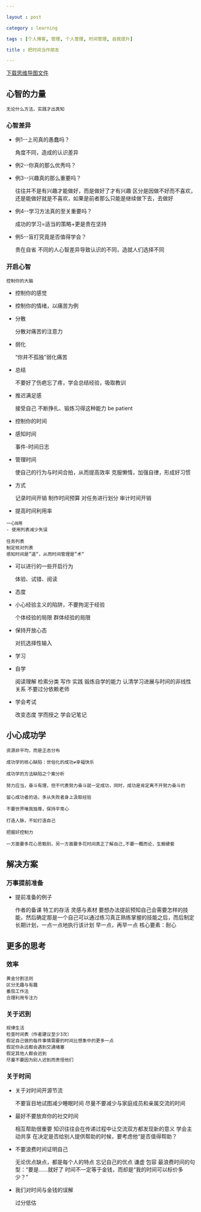 ```yaml
---

layout : post

category : learning

tags : [个人博客, 管理, 个人管理, 时间管理, 自我提升]

title : 把时间当作朋友

---
```


[下载思维导图文件](https://www.mindmeister.com/external/drive/do_open?file_id=0B6K98da0px63NnIxLXo0UTJRVkE)

## 心智的力量

	无论什么方法，实践才出真知


### 心智差异

- 例1--上司真的愚蠢吗？

	角度不同，造成的认识差异
	
- 例2--你真的那么优秀吗？

- 例3--兴趣真的那么重要吗？

	往往并不是有兴趣才能做好，而是做好了才有兴趣
	区分是因做不好而不喜欢，还是能做好就是不喜欢，如果是前者那么只能是继续做下去，去做好
	
- 例4--学习方法真的至关重要吗？

	成功的学习=适当的策略+更是贵在坚持
	
- 例5--盲打究竟是否值得学会？

	贵在自省
	不同的人心智差异导致认识的不同，造就人们选择不同

### 开启心智

	控制你的大脑
	
- 控制你的感觉

 - 控制你的情绪，以痛苦为例
 
  - 分散
  
	分散对痛苦的注意力
	
  - 弱化
  
	“你并不孤独”弱化痛苦
	
  - 总结
  
	不要好了伤疤忘了疼，学会总结经验，吸取教训
	
 - 推迟满足感
 
	接受自己
	不断挣扎、锻炼习得这种能力
	be patient
	
- 控制你的时间

 - 感知时间
 
	事件-时间日志
	
 - 管理时间
 
	使自己的行为与时间合拍，从而提高效率
	克服懒惰，加强自律，形成好习惯
	
  - 方式
  
	记录时间开销
	制作时间预算
	对任务进行划分
	审计时间开销
	
   - 提高时间利用率
   
	一心N用
    - 使用列表减少失误
	
	任务列表
	制定核对列表
	感知时间是”道“，从而时间管理是”术“
	
- 可以进行的一些开启行为

	体验、试错、阅读
	
 - 态度
 
  - 小心经验主义的陷阱，不要拘泥于经验
  
	个体经验的局限
	群体经验的局限
	
  - 保持开放心态
  
	对抗选择性输入
	
 - 学习
 
  - 自学
  
	阅读理解
	检索分类
	写作
	实践
	锻炼自学的能力
	认清学习进展与时间的非线性关系
	不要过分依赖老师
	
  - 学会考试
  
	改变态度
	学而授之
	学会记笔记

## 小心成功学

	资源非平均，而是正态分布

	成功学的核心缺陷：世俗化的成功≠幸福快乐

	成功学的方法缺陷之个案分析

	努力应当，奋斗有理，但不代表努力奋斗就一定成功，同时，成功是肯定离不开努力奋斗的

	留心成功者的话，多从失败者身上汲取经验

	不要世界唯我独尊，保持平常心

	打造人脉，不如打造自己

	把握好控制力

	一方面要多花心思甄别，另一方面要多花时间真正了解自己,不要一概而论，生搬硬套


## 解决方案


### 万事提前准备

- 提前准备的例子

	作者的备课
	特工的存活
	灵感与素材
	要想办法提前预知自己会需要怎样的技能，然后确定那是一个自己可以通过练习真正熟练掌握的技能之后，而后制定长期计划，一点一点地执行该计划
	早一点，再早一点
	核心要素：耐心


## 更多的思考


### 效率

	黄金分割法则
	区分无趣与有趣
	番茄工作法
	合理利用专注力

### 关于迟到

	规律生活
	检查时间表（作者建议至少3次）
	假定自己做的每件事情需要的时间比想象中的更多一点
	假定你永远都会遇到交通堵塞
	假定其他人都会迟到
	尽量不要因为别人迟到而责怪他们

### 关于时间

- 关于对时间开源节流

	不要盲目地试图减少睡眠时间
	尽量不要减少与家庭成员和亲属交流的时间
	
 - 最好不要放弃你的社交时间
 
	相互帮助很重要
	知识往往会在传递过程中让交流双方都发现新的意义
	学会主动共享
	在决定是否给别人提供帮助的时候，要考虑他“是否值得帮助？
	
- 不要浪费时间证明自己

	无论优点缺点，都是每个人的特点
	忘记自己的优点
	谦虚 包容
	最浪费时间的句型：“要是……就好了
	时间不一定等于金钱，而却是“我的时间可以标价多少？”
	
- 我们对时间与金钱的误解

	过分低估